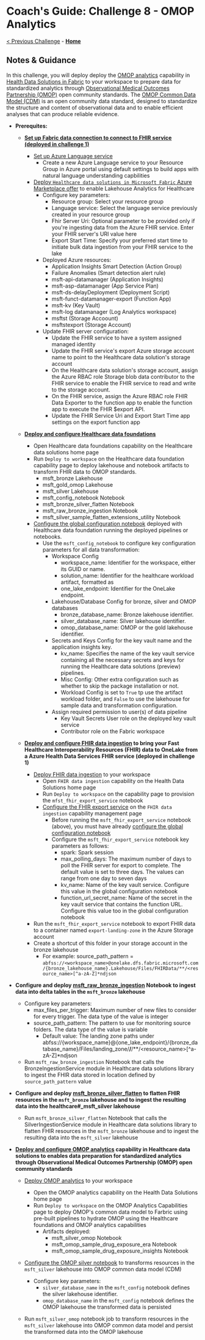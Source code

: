 # Coach's Guide: Challenge 8 - OMOP Analytics

[< Previous Challenge](./Solution07.md) - **[Home](../README.md)**

## Notes & Guidance

In this challenge, you will deploy deploy the [OMOP analytics](https://learn.microsoft.com/en-us/industry/healthcare/healthcare-data-solutions/omop-analytics-configure?toc=%2Findustry%2Fhealthcare%2Ftoc.json&bc=%2Findustry%2Fbreadcrumb%2Ftoc.json#deploy-omop-analytics) capability in [Health Data Solutions in Fabric](https://learn.microsoft.com/en-us/industry/healthcare/healthcare-data-solutions/overview) to your workspace to prepare data for standardized analytics through [Observational Medical Outcomes Partnership (OMOP)](https://www.ohdsi.org/data-standardization/) open community standards.  The [OMOP Common Data Model (CDM)](https://www.ohdsi.org/data-standardization/) is an open community data standard, designed to standardize the structure and content of observational data and to enable efficient analyses that can produce reliable evidence.

- **Prerequites:**
  - **[Set up Fabric data connection to connect to FHIR service (deployed in challenge 1)](https://learn.microsoft.com/en-us/industry/healthcare/healthcare-data-solutions/deploy?toc=%2Findustry%2Fhealthcare%2Ftoc.json&bc=%2Findustry%2Fbreadcrumb%2Ftoc.json#use-fhir-service)**
    - [Set up Azure Language service](https://learn.microsoft.com/en-us/industry/healthcare/healthcare-data-solutions/deploy?toc=%2Findustry%2Fhealthcare%2Ftoc.json&bc=%2Findustry%2Fbreadcrumb%2Ftoc.json#set-up-azure-language-service)
      - Create a new Azure Language service to your Resource Group in Azure portal using default settings to build apps with natural language understanding capbilities
    - [Deploy `Healthcare data solutions in Microsoft Fabric` Azure Marketplace offer](https://learn.microsoft.com/en-us/industry/healthcare/healthcare-data-solutions/deploy?toc=%2Findustry%2Fhealthcare%2Ftoc.json&bc=%2Findustry%2Fbreadcrumb%2Ftoc.json#deploy-azure-marketplace-offer) to enable Lakehouse Analytics for Healthcare
      - Configure key parameters:
        - Resource group: Select your resource group
        - Language service: Select the language service previously created in your resource group
        - Fhir Server Uri: Optional parameter to be provided only if you're ingesting data from the Azure FHIR service. Enter your FHIR server's URI value here
        - Export Start Time: Specify your preferred start time to initiate bulk data ingestion from your FHIR service to the lake
      - Deployed Azure resources:
        - Application Insights Smart Detection (Action Group)
        - Failure Anomalies (Smart detection alert rule)
        - msft-api-datamanager (Application Insights)
        - msft-asp-datamanager (App Service Plan)
        - msft-ds-delayDeployment (Deployment Script)
        - msft-funct-datamanager-export (Function App)
        - msft-kv (Key Vault)
        - msft-log datamanager (Log Analytics workspace)
        - msftst (Storage Accoount)
        - msftstexport (Storage Account)
      - Update FHIR server configuration:
        - Update the FHIR service to have a system assigned managed identity
        - Update the FHIR service's export Azure storage account name to point to the Healthcare data solution's storage account 
        - On the Healthcare data solution's storage account, assign the Azure RBAC role Storage blob data contributor to the FHIR service to enable the FHIR service to read and write to the storage account.
        - On the FHIR service, assign the Azure RBAC role FHIR Data Exporter to the function app to enable the function app to execute the FHIR $export API.
        - Update the FHIR Service Uri and Export Start Time app settings on the export function app

  - **[Deploy and configure Healthcare data foundations](https://learn.microsoft.com/en-us/industry/healthcare/healthcare-data-solutions/healthcare-data-foundations-configure)**
    - Open Healthcare data foundations capability on the Healthcare data solutions home page
    - Run `Deploy to workspace` on the Healthcare data foundation capability page to deploy lakehouse and notebook artifacts to transform FHIR data to OMOP standards.
      - msft_bronze Lakehouse
      - msft_gold_omop Lakehouse
      - msft_silver Lakehouse
      - msft_config_notebook Notebook
      - msft_bronze_silver_flatten Notebook
      - msft_raw_bronze_ingestion Notebook
      - msft_silver_sample_flatten_extensions_utility Notebook
    - [Configure the global configuration notebook](https://learn.microsoft.com/en-us/industry/healthcare/healthcare-data-solutions/healthcare-data-foundations-configure#configure-the-global-configuration-notebook) deployed with Healthcare data foundation running the deployed pipelines or notebooks.  
      - Use the `msft_config_notebook` to configure key configuration parameters for all data transformation:
          - Workspace Config
            - workspace_name: Identifier for the workspace, either its GUID or name.
            - solution_name: Identifier for the healthcare workload artifact, formatted as
            - one_lake_endpoint: Identifier for the OneLake endpoint.
          - Lakehouse/Database Config for bronze, silver and OMOP databases
            - bronze_database_name: Bronze lakehouse identifier.
            - silver_database_name: Silver lakehouse identifier.
            - omop_database_name: OMOP or the gold lakehouse identifier.
          - Secrets and Keys Config for the key vault name and the application insights key.
            - kv_name: Specifies the name of the key vault service containing all the necessary secrets and keys for running the Healthcare data solutions (preview) pipelines.
            - Misc Config: Other extra configuration such as whether to skip the package installation or not.
            - Workload Config is set to `True` tp use the artifact workload folder, and `False` to use the lakehouse for sample data and transformation configuration.
          - Assign required permission to user(s) of data pipeline
            - Key Vault Secrets User role on the deployed key vault service
            - Contributor role on the Fabric workspace
  - **[Deploy and configure FHIR data ingestion](https://learn.microsoft.com/en-us/industry/healthcare/healthcare-data-solutions/fhir-data-ingestion-configure) to bring your Fast Healthcare Interoperability Resources (FHIR) data to OneLake from a Azure Health Data Services FHIR service (deployed in challenge 1)**
    - [Deploy FHIR data ingestion](https://learn.microsoft.com/en-us/industry/healthcare/healthcare-data-solutions/fhir-data-ingestion-configure#deploy-fhir-data-ingestion) to your workspace
      - Open `FHIR data ingestion` capability on the Health Data Solutions home page
      - Run `Deploy to workspace` on the capability page to provision the `mfst_fhir_export_service` notebook
      - [Configure the FHIR export service](https://learn.microsoft.com/en-us/industry/healthcare/healthcare-data-solutions/fhir-data-ingestion-configure#configure-the-fhir-export-service) on the `FHIR data ingestion` capability management page
        - Before running the `msft_fhir_export_service` notebook (above), you must have already [configure the global configuration notebook](https://learn.microsoft.com/en-us/industry/healthcare/healthcare-data-solutions/healthcare-data-foundations-configure#configure-the-global-configuration-notebook)
        - Configure the `msft_fhir_export_service` notebook key parameters as follows:
          - spark: Spark session
          - max_polling_days: The maximum number of days to poll the FHIR server for export to complete. The default value is set to three days. The values can range from one day to seven days
          - kv_name: Name of the key vault service. Configure this value in the global configuration notebook
          - function_url_secret_name: Name of the secret in the key vault service that contains the function URL. Configure this value too in the global configuration notebook
    - Run the `msft_fhir_export_service` notebook to export FHIR data to a container named `export-landing-zone` in the Azure Storage account
    - Create a shortcut of this folder in your storage account in the bronze lakehouse
      - For example:
        source_path_pattern = `abfss://<workspace_name>@onelake.dfs.fabric.microsoft.com/{bronze_lakehouse_name}.Lakehouse/Files/FHIRData/**/<resource_name>[^a-zA-Z]*ndjson`

- **Configure and deploy [msft_raw_bronze_ingestion](https://learn.microsoft.com/en-us/industry/healthcare/healthcare-data-solutions/healthcare-data-foundations-configure#healthcare_msft_raw_bronze_ingestion) Notebook to ingest data into delta tables in the `msft_bronze` lakehouse**
  - Configure key parameters:
    - max_files_per_trigger: Maximum number of new files to consider for every trigger. The data type of the value is integer
    - source_path_pattern: The pattern to use for monitoring source folders. The data type of the value is variable
      - Default value: The landing zone paths under abfss://{workspace_name}@{one_lake_endpoint}/{bronze_database_name}/Files/landing_zone/**/**/**/<resource_name>[^a-zA-Z]*ndjson
  - Run `msft_raw_bronze_ingestion` Notebook that calls the  BronzeIngestionService module in Healthcare data solutions library to ingest the FHIR data stored in location defined by `source_path_pattern` value

- **Configure and deploy [msft_bronze_silver_flatten](https://learn.microsoft.com/en-us/industry/healthcare/healthcare-data-solutions/healthcare-data-foundations-configure#healthcare_msft_bronze_silver_flatten) to flatten FHIR resources in the `msft_bronze` lakehouse and to ingest the resulting data into the healthcare#_msft_silver lakehouse**
  - Run `msft_bronze_silver_flatten` Notebook that calls the  SilverIngestionService module in Healthcare data solutions library to flatten FHIR resources in the `msft_bronze` lakehouse and to ingest the resulting data into the `msft_silver` lakehouse

- **[Deploy and configure OMOP analytics](https://learn.microsoft.com/en-us/industry/healthcare/healthcare-data-solutions/omop-analytics-configure) capability in Healthcare data solutions to enables data preparation for standardized analytics through Observational Medical Outcomes Partnership (OMOP) open community standards**
  - [Deploy OMOP analytics](https://learn.microsoft.com/en-us/industry/healthcare/healthcare-data-solutions/omop-analytics-configure?toc=%2Findustry%2Fhealthcare%2Ftoc.json&amp%3Bbc=%2Findustry%2Fbreadcrumb%2Ftoc.json#deploy-omop-analytics) to your workspace
    - Open the OMOP analytics capability on the Health Data Solutions home page
    - Run `Deploy to workspace` on the OMOP Analytics Capabilities page to deploy OMOP's common data model to Farbric using pre-built pipelines to hydrate OMOP using the Healthcare foundations and OMOP analytics capabilities
      - Artifacts deployed:
        - msft_silver_omop Notebook
        - msft_omop_sample_drug_exposure_era Notebook
        - msft_omop_sample_drug_exposure_insights Notebook
  
  - [Configure the OMOP silver notebook](https://learn.microsoft.com/en-us/industry/healthcare/healthcare-data-solutions/omop-analytics-configure?toc=%2Findustry%2Fhealthcare%2Ftoc.json&amp%3Bbc=%2Findustry%2Fbreadcrumb%2Ftoc.json#configure-the-omop-silver-notebook) to transforms resources in the `msft_silver` lakehouse into OMOP common data model (CDM)
    - Configure key parameters:
      - `silver_database_name` in the `msft_config` notebook defines the silver lakehouse identifier. 
      - `omop_database_name` in the `msft_config` notebook defines the OMOP lakehouse the transformed data is persisted
  - Run `msft_silver_omop` notebook job to transform resources in the `msft_silver` lakehouse into OMOP common data model and persist the transformed data into the OMOP lakehouse





